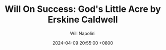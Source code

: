 ---
title: "Will On Success: God's Little Acre by Erskine Caldwell"
author: Will Napolini
date: 2024-04-09 20:55:00 +0800
categories: [Mindset, Book-summaries]
tags:
  [
    gods-little-acre,
    erskine-caldwell,
    southern-literature,
    american-classics,
    small-town-life,
    social-issues,
    racism,
    farming-community,
    love-triangle,
    family-drama,
    1930s-novel,
    rural-america,
    morality-dilemmas,
    class-conflicts,
    economic-disparity,
    historical-context,
    georgia-setting,
    forbidden-love,
    southern-gothic
  ]
image: https://pbs.twimg.com/media/GO1mzypWEAAGEOV?format=jpg&name=large
alt: "Will On Success: God's Little Acre by Erskine Caldwell"
fallback:
  - 
  # Replace with the URL of your backup image
  -
  # Replace with the URL of your backup image
---